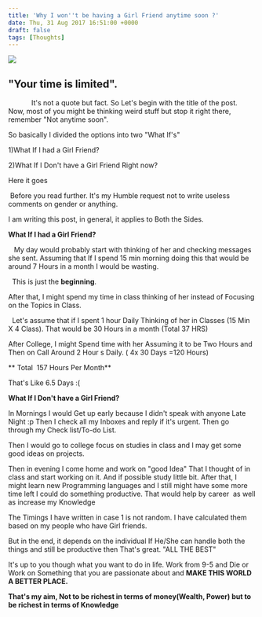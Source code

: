 ```yaml
---
title: 'Why I won''t be having a Girl Friend anytime soon ?'
date: Thu, 31 Aug 2017 16:51:00 +0000
draft: false
tags: [Thoughts]
---
```


[![](http://blog.bsiddhartha.com/wp-content/uploads/2017/08/time-is-running-out.jpg)](http://blog.bsiddhartha.com/wp-content/uploads/2017/08/time-is-running-out.jpg)

  
  
  

"Your time is limited".  
-------------------------

            It's not a quote but fact. So Let's begin with the title of the post. Now, most of you might be thinking weird stuff but stop it right there, remember "Not anytime soon".

So basically I divided the options into two "What If's"

  
1)What If I had a Girl Friend?

2)What If I Don't have a Girl Friend Right now?

  
Here it goes

 Before you read further. It's my Humble request not to write useless comments on gender or anything. 

I am writing this post, in general, it applies to Both the Sides. 

  
  

**What If I had a Girl Friend?**

  

  

   My day would probably start with thinking of her and checking messages she sent. Assuming that If I spend 15 min morning doing this that would be around 7 Hours in a month I would be wasting.

  This is just the **beginning**.

  

After that, I might spend my time in class thinking of her instead of Focusing on the Topics in Class.

  Let's assume that if I spent 1 hour Daily Thinking of her in Classes (15 Min X 4 Class). That would be 30 Hours in a month (Total 37 HRS)

  

After College, I might Spend time with her Assuming it to be Two Hours and Then on Call Around 2 Hour s Daily. ( 4x 30 Days =120 Hours) 

  

** Total  157 Hours Per Month**

  

That's Like 6.5 Days :(

  

**What If I Don't have a Girl Friend?**

  

  

In Mornings I would Get up early because I didn't speak with anyone Late Night :p Then I check all my Inboxes and reply if it's urgent. Then go through my Check list/To-do List.

Then I would go to college focus on studies in class and I may get some good ideas on projects.

  

Then in evening I come home and work on "good Idea" That I thought of in class and start working on it. And if possible study little bit. After that, I might learn new Programming languages and I still might have some more time left I could do something productive. That would help by career  as well as increase my Knowledge

  

  

  

  

  

  

  

The Timings I have written in case 1 is not random. I have calculated them based on my people who have Girl friends.

  

But in the end, it depends on the individual If He/She can handle both the things and still be productive then That's great. "ALL THE BEST"

  

It's up to you though what you want to do in life. Work from 9-5 and Die or Work on Something that you are passionate about and **MAKE THIS WORLD A BETTER PLACE.**

  

  

**That's my aim, Not to be richest in terms of money(Wealth, Power) but to be richest in terms of Knowledge**